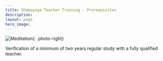 ```yaml
---
title: Shamayoga Teacher Training - Prerequisites
description:
layout: page
hero_image:
---
```



![Meditation ](//lh3.googleusercontent.com/-N7WiBspXI08/U3kQCXZ_H_I/AAAAAAAAAKg/jUi1Jmi3Jps/s235/meditation_1.jpg){: .photo-right}

Verification of a minimum of two years regular study with a fully qualified teacher.
